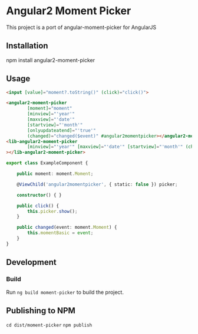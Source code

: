 # Angular2 Moment Picker

This project is a port of angular-moment-picker for AngularJS

## Installation

npm install angular2-moment-picker

## Usage

```html
<input [value]="moment?.toString()" (click)="click()">

<angular2-moment-picker 
        [moment]="moment"
        [minview]="'year'"
        [maxview]="'date'"
        [startview]="'month'"
        [onlyupdateatend]="'true'"
        (changed)="changed($event)" #angular2momentpicker></angular2-moment-picker>
<lib-angular2-moment-picker
        [minview]="'year'" [maxview]="'date'" [startview]="'month'" (changed)="changed($event)"
></lib-angular2-moment-picker>
```

```typescript
export class ExampleComponent {

    public moment: moment.Moment;

    @ViewChild('angular2momentpicker', { static: false }) picker;

    constructor() { }

    public click() {
        this.picker.show();
    }

    public changed(event: moment.Moment) {
        this.momentBasic = event;
    }
}
```

## Development

### Build

Run `ng build moment-picker` to build the project.

## Publishing to NPM

`cd dist/moment-picker`
`npm publish`
